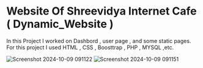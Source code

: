 # Website Of Shreevidya Internet Cafe ( Dynamic_Website )

In this Project I worked on Dashbord , user page , and some static pages.
For this project I used HTML , CSS , Boosttrap , PHP , MYSQL ,etc.

![Screenshot 2024-10-09 091122](https://github.com/user-attachments/assets/ff269870-5971-4a0a-9887-b14cb9ac7993)
![Screenshot 2024-10-09 091151](https://github.com/user-attachments/assets/479dcc88-0706-44f2-b80d-b1cbd0a35440)
